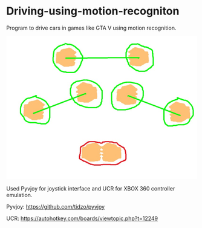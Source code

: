 # Driving-using-motion-recogniton
Program to drive cars in games like GTA V using motion recognition.

![alt-text](https://github.com/TanayKarve/Driving-using-motion-recogniton/blob/master/hands.jpg)





Used Pyvjoy for joystick interface and UCR for XBOX 360 controller emulation.

Pyvjoy: <https://github.com/tidzo/pyvjoy>

UCR: <https://autohotkey.com/boards/viewtopic.php?t=12249>
